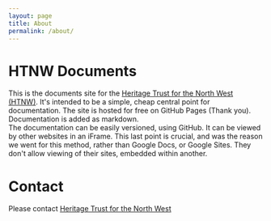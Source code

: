 ```yaml
---
layout: page
title: About
permalink: /about/
---
```


# HTNW Documents
This is the documents site for the [Heritage Trust for the North West (HTNW)](https://heritagetrustnorthwest.org/about/). 
It's intended to be a simple, cheap central point for documentation. 
The site is hosted for free on GitHub Pages (Thank you). 
Documentation is added as markdown.  
The documentation can be easily versioned, using GitHub. It can be viewed by other websites in an iFrame.
This last point is crucial, and was the reason we went for this method, rather than Google Docs, or Google Sites. They don't allow viewing of their sites, embedded within another. 

# Contact

Please contact [Heritage Trust for the North West](https://heritagetrustnorthwest.org/contact-2/)



